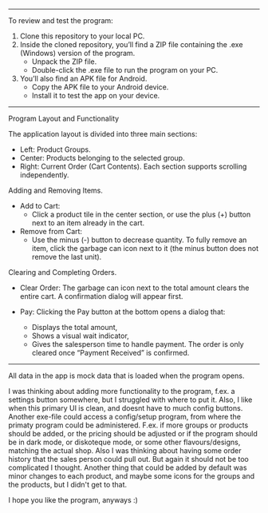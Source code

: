 ***************************

To review and test the program:
1. Clone this repository to your local PC.
2. Inside the cloned repository, you’ll find a ZIP file containing the .exe (Windows) version of the program.
   - Unpack the ZIP file.
   - Double-click the .exe file to run the program on your PC.
3. You’ll also find an APK file for Android.
   - Copy the APK file to your Android device.
   - Install it to test the app on your device.

***************************

Program Layout and Functionality

The application layout is divided into three main sections:
- Left: Product Groups.
- Center: Products belonging to the selected group.
- Right: Current Order (Cart Contents).
Each section supports scrolling independently.


Adding and Removing Items.
- Add to Cart: 
  - Click a product tile in the center section, or use the plus (+) button next to an item already in the cart.
- Remove from Cart:
  - Use the minus (-) button to decrease quantity. To fully remove an item, click the garbage can icon 
  next to it (the minus button does not remove the last unit).


Clearing and Completing Orders.
- Clear Order:
The garbage can icon next to the total amount clears the entire cart. A confirmation dialog will appear first.

- Pay:
Clicking the Pay button at the bottom opens a dialog that:
    - Displays the total amount,
    - Shows a visual wait indicator,
    - Gives the salesperson time to handle payment. The order is only cleared once “Payment Received” is confirmed.

************************

All data in the app is mock data that is loaded when the
program opens.

I was thinking about adding more functionality to the
program, f.ex. a settings button somewhere, but I struggled
with where to put it. Also, I like when this primary UI is
clean, and doesnt have to much config buttons.
Another exe-file could access a config/setup program,
from where the primaty program could be administered.
F.ex. if more groups or products should be added, or the pricing
should be adjusted or if the program should be in dark mode,
or diskoteque mode, or some other flavours/designs, matching the
actual shop.
Also I was thinking about having some order history that
the sales person could pull out. But again it should not be
too complicated I thought.
Another thing that could be added by default was minor changes
to each product, and maybe some icons for the groups and the
products, but I didn't get to that.

I hope you like the program, anyways :)




